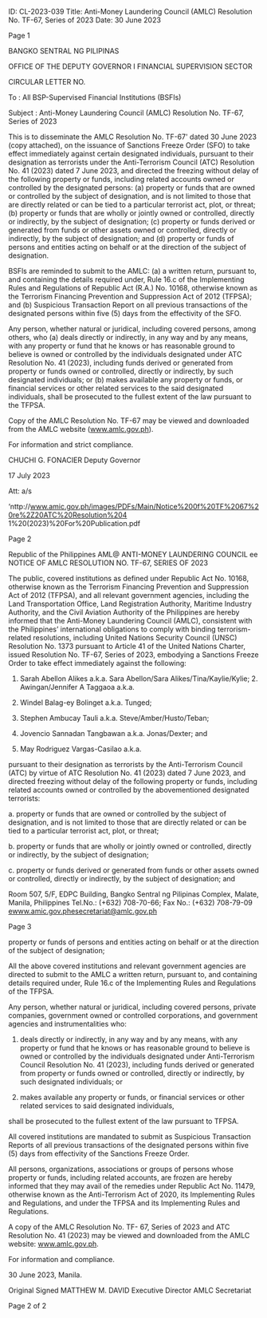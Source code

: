 ID: CL-2023-039
Title: Anti-Money Laundering Council (AMLC) Resolution No. TF-67, Series of 2023
Date: 30 June 2023

Page 1

BANGKO SENTRAL NG PILIPINAS

OFFICE OF THE DEPUTY GOVERNOR I FINANCIAL SUPERVISION SECTOR

CIRCULAR LETTER NO.

To : All BSP-Supervised Financial Institutions (BSFIs)

Subject : Anti-Money Laundering Council (AMLC) Resolution No. TF-67, Series of 2023

This is to disseminate the AMLC Resolution No. TF-67' dated 30 June 2023 (copy attached), on the issuance of Sanctions Freeze Order (SFO) to take effect immediately against certain designated individuals, pursuant to their designation as terrorists under the Anti-Terrorism Council (ATC) Resolution No. 41 (2023) dated 7 June 2023, and directed the freezing without delay of the following property or funds, including related accounts owned or controlled by the designated persons: (a) property or funds that are owned or controlled by the subject of designation, and is not limited to those that are directly related or can be tied to a particular terrorist act, plot, or threat; (b) property or funds that are wholly or jointly owned or controlled, directly or indirectly, by the subject of designation; (c) property or funds derived or generated from funds or other assets owned or controlled, directly or indirectly, by the subject of designation; and (d) property or funds of persons and entities acting on behalf or at the direction of the subject of designation.

BSFls are reminded to submit to the AMLC: (a) a written return, pursuant to, and containing the details required under, Rule 16.c of the Implementing Rules and Regulations of Republic Act (R.A.) No. 10168, otherwise known as the Terrorism Financing Prevention and Suppression Act of 2012 (TFPSA); and (b) Suspicious Transaction Report on all previous transactions of the designated persons within five (5) days from the effectivity of the SFO.

Any person, whether natural or juridical, including covered persons, among others, who (a) deals directly or indirectly, in any way and by any means, with any property or fund that he knows or has reasonable ground to believe is owned or controlled by the individuals designated under ATC Resolution No. 41 (2023), including funds derived or generated from property or funds owned or controlled, directly or indirectly, by such designated individuals; or (b) makes available any property or funds, or financial services or other related services to the said designated individuals, shall be prosecuted to the fullest extent of the law pursuant to the TFPSA.

Copy of the AMLC Resolution No. TF-67 may be viewed and downloaded from the AMLC website (www.amlc.gov.ph).

For information and strict compliance. 

CHUCHI G. FONACIER Deputy Governor

17 July 2023

Att: a/s

‘nttp://www.amic.gov.ph/images/PDFs/Main/Notice%200f%20TF%2067%20re%2Z20ATC%20Resolution%204 1%20(2023)%20For%20Publication.pdf

Page 2

Republic of the Philippines AML@ ANTI-MONEY LAUNDERING COUNCIL ee NOTICE OF AMLC RESOLUTION NO. TF-67, SERIES OF 2023

The public, covered institutions as defined under Republic Act No. 10168, otherwise known as the Terrorism Financing Prevention and Suppression Act of 2012 (TFPSA), and all relevant government agencies, including the Land Transportation Office, Land Registration Authority, Maritime Industry Authority, and the Civil Aviation Authority of the Philippines are hereby informed that the Anti-Money Laundering Council (AMLC), consistent with the Philippines’ international obligations to comply with binding terrorism-related resolutions, including United Nations Security Council (UNSC) Resolution No. 1373 pursuant to Article 41 of the United Nations Charter, issued Resolution No. TF-67, Series of 2023, embodying a Sanctions Freeze Order to take effect immediately against the following:

1. Sarah Abellon Alikes a.k.a. Sara Abellon/Sara Alikes/Tina/Kaylie/Kylie; 2. Awingan/Jennifer A Taggaoa a.k.a.

3. Windel Balag-ey Bolinget a.k.a. Tunged;

4. Stephen Ambucay Tauli a.k.a. Steve/Amber/Husto/Teban;

5. Jovencio Sannadan Tangbawan a.k.a. Jonas/Dexter; and

6. May Rodriguez Vargas-Casilao a.k.a.

pursuant to their designation as terrorists by the Anti-Terrorism Council (ATC) by virtue of ATC Resolution No. 41 (2023) dated 7 June 2023, and directed freezing without delay of the following property or funds, including related accounts owned or controlled by the abovementioned designated terrorists:

a. property or funds that are owned or controlled by the subject of designation, and is not limited to those that are directly related or can be tied to a particular terrorist act, plot, or threat;

b. property or funds that are wholly or jointly owned or controlled, directly or indirectly, by the subject of designation;

c. property or funds derived or generated from funds or other assets owned or controlled, directly or indirectly, by the subject of designation; and

Room 507, 5/F, EDPC Building, Bangko Sentral ng Pilipinas Complex, Malate, Manila, Philippines Tel.No.: (+632) 708-70-66; Fax No.: (+632) 708-79-09 ewww.amic.gov.phesecretariat@amlc.gov.ph

Page 3

property or funds of persons and entities acting on behalf or at the direction of the subject of designation;

All the above covered institutions and relevant government agencies are directed to submit to the AMLC a written return, pursuant to, and containing details required under, Rule 16.c of the Implementing Rules and Regulations of the TFPSA.

Any person, whether natural or juridical, including covered persons, private companies, government owned or controlled corporations, and government agencies and instrumentalities who:

1. deals directly or indirectly, in any way and by any means, with any property or fund that he knows or has reasonable ground to believe is owned or controlled by the individuals designated under Anti-Terrorism Council Resolution No. 41 (2023), including funds derived or generated from property or funds owned or controlled, directly or indirectly, by such designated individuals; or

2. makes available any property or funds, or financial services or other related services to said designated individuals,

shall be prosecuted to the fullest extent of the law pursuant to TFPSA.

All covered institutions are mandated to submit as Suspicious Transaction Reports of all previous transactions of the designated persons within five (5) days from effectivity of the Sanctions Freeze Order.

All persons, organizations, associations or groups of persons whose property or funds, including related accounts, are frozen are hereby informed that they may avail of the remedies under Republic Act No. 11479, otherwise known as the Anti-Terrorism Act of 2020, its Implementing Rules and Regulations, and under the TFPSA and its Implementing Rules and Regulations.

A copy of the AMLC Resolution No. TF- 67, Series of 2023 and ATC Resolution No. 41 (2023) may be viewed and downloaded from the AMLC website: www.amlc.gov.ph.

For information and compliance.

30 June 2023, Manila.

Original Signed MATTHEW M. DAVID Executive Director AMLC Secretariat

Page 2 of 2